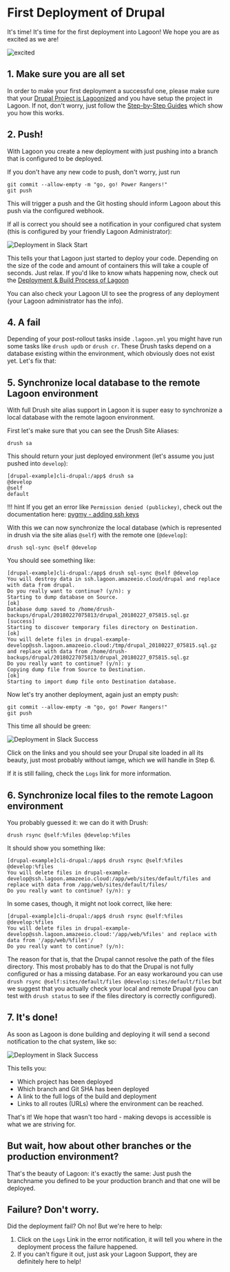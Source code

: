 # First Deployment of Drupal

It's time! It's time for the first deployment into Lagoon! We hope you are as excited as we are!

![excited](https://i.giphy.com/media/7kVRZwYRwF1ok/giphy-downsized.gif)

## 1. Make sure you are all set

In order to make your first deployment a successful one, please make sure that your [Drupal Project is Lagoonized](lagoonize.md) and you have setup the project in Lagoon. If not, don't worry, just follow the [Step-by-Step Guides]() which show you how this works.

## 2. Push!

With Lagoon you create a new deployment with just pushing into a branch that is configured to be deployed.

If you don't have any new code to push, don't worry, just run

```text
git commit --allow-empty -m "go, go! Power Rangers!"
git push
```

This will trigger a push and the Git hosting should inform Lagoon about this push via the configured webhook.

If all is correct you should see a notification in your configured chat system \(this is configured by your friendly Lagoon Administrator\):

![Deployment in Slack Start](https://github.com/amazeeio/lagoon/tree/03719ed693f774568e4a225aaeb91e67c8ba4854/images/first_deployment_slack_start.jpg)

This tells your that Lagoon just started to deploy your code. Depending on the size of the code and amount of containers this will take a couple of seconds. Just relax. If you'd like to know whats happening now, check out the [Deployment & Build Process of Lagoon](../build_deploy_process.md)

You can also check your Lagoon UI to see the progress of any deployment \(your Lagoon administrator has the info\).

## 4. A fail

Depending of your post-rollout tasks inside `.lagoon.yml` you might have run some tasks like `drush updb` or `drush cr`. These Drush tasks depend on a database existing within the environment, which obviously does not exist yet. Let's fix that:

## 5. Synchronize local database to the remote Lagoon environment

With full Drush site alias support in Lagoon it is super easy to synchronize a local database with the remote lagoon environment.

First let's make sure that you can see the Drush Site Aliases:

```text
drush sa
```

This should return your just deployed environment \(let's assume you just pushed into `develop`\):

```text
[drupal-example]cli-drupal:/app$ drush sa
@develop
@self
default
```

!!! hint If you get an error like `Permission denied (publickey)`, check out the documentation here: [pygmy - adding ssh keys](https://pygmy.readthedocs.io/en/master/usage/#adding-ssh-keys)

With this we can now synchronize the local database \(which is represented in drush via the site alias `@self`\) with the remote one \(`@develop`\):

```text
drush sql-sync @self @develop
```

You should see something like:

```text
[drupal-example]cli-drupal:/app$ drush sql-sync @self @develop
You will destroy data in ssh.lagoon.amazeeio.cloud/drupal and replace with data from drupal.
Do you really want to continue? (y/n): y
Starting to dump database on Source.                                                                              [ok]
Database dump saved to /home/drush-backups/drupal/20180227075813/drupal_20180227_075815.sql.gz               [success]
Starting to discover temporary files directory on Destination.                                                    [ok]
You will delete files in drupal-example-develop@ssh.lagoon.amazeeio.cloud:/tmp/drupal_20180227_075815.sql.gz and replace with data from /home/drush-backups/drupal/20180227075813/drupal_20180227_075815.sql.gz
Do you really want to continue? (y/n): y
Copying dump file from Source to Destination.                                                                     [ok]
Starting to import dump file onto Destination database.
```

Now let's try another deployment, again just an empty push:

```text
git commit --allow-empty -m "go, go! Power Rangers!"
git push
```

This time all should be green:

![Deployment in Slack Success](https://github.com/amazeeio/lagoon/tree/03719ed693f774568e4a225aaeb91e67c8ba4854/images/first_deployment_slack_2nd_success.jpg)

Click on the links and you should see your Drupal site loaded in all its beauty, just most probably without iamge, which we will handle in Step 6.

If it is still failing, check the `Logs` link for more information.

## 6. Synchronize local files to the remote Lagoon environment

You probably guessed it: we can do it with Drush:

```text
drush rsync @self:%files @develop:%files
```

It should show you something like:

```text
[drupal-example]cli-drupal:/app$ drush rsync @self:%files @develop:%files
You will delete files in drupal-example-develop@ssh.lagoon.amazeeio.cloud:/app/web/sites/default/files and replace with data from /app/web/sites/default/files/
Do you really want to continue? (y/n): y
```

In some cases, though, it might not look correct, like here:

```text
[drupal-example]cli-drupal:/app$ drush rsync @self:%files @develop:%files
You will delete files in drupal-example-develop@ssh.lagoon.amazeeio.cloud:'/app/web/%files' and replace with data from '/app/web/%files'/
Do you really want to continue? (y/n):
```

The reason for that is, that the Drupal cannot resolve the path of the files directory. This most probably has to do that the Drupal is not fully configured or has a missing database. For an easy workaround you can use `drush rsync @self:sites/default/files @develop:sites/default/files` but we suggest that you actually check your local and remote Drupal \(you can test with `drush status` to see if the files directory is correctly configured\).

## 7. It's done!

As soon as Lagoon is done building and deploying it will send a second notification to the chat system, like so:

![Deployment in Slack Success](https://github.com/amazeeio/lagoon/tree/03719ed693f774568e4a225aaeb91e67c8ba4854/images/first_deployment_slack_success.jpg)

This tells you:

* Which project has been deployed
* Which branch and Git SHA has been deployed
* A link to the full logs of the build and deployment
* Links to all routes \(URLs\) where the environment can be reached.

That's it! We hope that wasn't too hard - making devops is accessible is what we are striving for.

## But wait, how about other branches or the production environment?

That's the beauty of Lagoon: it's exactly the same: Just push the branchname you defined to be your production branch and that one will be deployed.

## Failure? Don't worry.

Did the deployment fail? Oh no! But we're here to help:

1. Click on the `Logs` Link in the error notification, it will tell you where in the deployment process the failure happened.
2. If you can't figure it out, just ask your Lagoon Support, they are definitely here to help!

